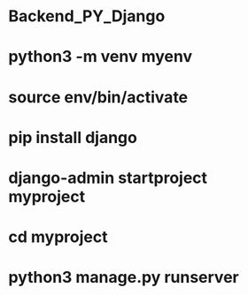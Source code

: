 # Backend_PY_Django
# python3 -m venv myenv
# source  env/bin/activate
# pip install django
# django-admin startproject myproject
# cd myproject
# python3 manage.py runserver